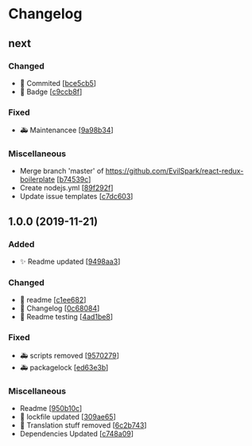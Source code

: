 # Changelog

<a name="next"></a>

## next

### Changed

- 🎨 Commited [[bce5cb5](https://github.com/EvilSpark/react-redux-boilerplate/commit/bce5cb55f7455ba6c3baab248ac77989e69c2eaa)]
- 🎨 Badge [[c9ccb8f](https://github.com/EvilSpark/react-redux-boilerplate/commit/c9ccb8f1cd5738e1f4959d5c7fc7e364467bce38)]

### Fixed

- 🚑 Maintenancee [[9a98b34](https://github.com/EvilSpark/react-redux-boilerplate/commit/9a98b340a2ada91facb0a6742e58add4ebbd95f0)]

### Miscellaneous

- Merge branch &#x27;master&#x27; of https://github.com/EvilSpark/react-redux-boilerplate [[b74539c](https://github.com/EvilSpark/react-redux-boilerplate/commit/b74539c3a9fe38ae23c5f031ced2f340489036e1)]
- Create nodejs.yml [[89f292f](https://github.com/EvilSpark/react-redux-boilerplate/commit/89f292f85edeb2585e36f73a9085c58cce6c6270)]
- Update issue templates [[c7dc603](https://github.com/EvilSpark/react-redux-boilerplate/commit/c7dc603c263e5b46639b3b65998b0c87f5dec720)]

<a name="1.0.0"></a>

## 1.0.0 (2019-11-21)

### Added

- ✨ Readme updated [[9498aa3](https://github.com/EvilSpark/react-redux-boilerplate/commit/9498aa3e92cd5f0f36c6bbc6077fd51e48757316)]

### Changed

- 🎨 readme [[c1ee682](https://github.com/EvilSpark/react-redux-boilerplate/commit/c1ee6829c98fb4a0e3beafc0614314e16520bf31)]
- 🎨 Changelog [[0c68084](https://github.com/EvilSpark/react-redux-boilerplate/commit/0c68084a6d7ffcbbed0f0e4d43e066e017037088)]
- 🎨 Readme testing [[4ad1be8](https://github.com/EvilSpark/react-redux-boilerplate/commit/4ad1be8cbf3bc1ca7f971e5be2bf7713ca965161)]

### Fixed

- 🚑 scripts removed [[9570279](https://github.com/EvilSpark/react-redux-boilerplate/commit/95702799e74f0b218ad1c9265e4d6c32638a603b)]
- 🚑 packagelock [[ed63e3b](https://github.com/EvilSpark/react-redux-boilerplate/commit/ed63e3b6f3b0e9b4cb028d8a6622be3f8a433f05)]

### Miscellaneous

- Readme [[950b10c](https://github.com/EvilSpark/react-redux-boilerplate/commit/950b10c449bf2ba76c18c824e33bd0004085da43)]
- 📝 lockfile updated [[309ae65](https://github.com/EvilSpark/react-redux-boilerplate/commit/309ae65671eeed25f0c097976e8b91720199ad18)]
- 🚩 Translation stuff removed [[6c2b743](https://github.com/EvilSpark/react-redux-boilerplate/commit/6c2b743e13dfb761ba3494965cd37d76741e9ddf)]
- Dependencies Updated [[c748a09](https://github.com/EvilSpark/react-redux-boilerplate/commit/c748a09f10849f6443c9010acfeddd2b91c9d2bc)]
